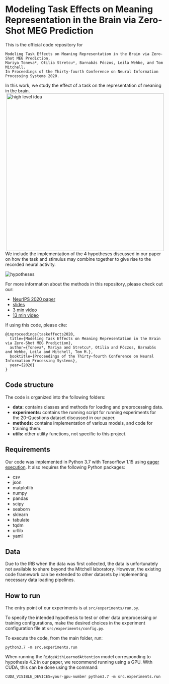 # Modeling Task Effects on Meaning Representation in the Brain via Zero-Shot MEG Prediction

This is the official code repository for
```
Modeling Task Effects on Meaning Representation in the Brain via Zero-Shot MEG Prediction.
Mariya Toneva*, Otilia Stretcu*, Barnabás Póczos, Leila Wehbe, and Tom Mitchell.
In Proceedings of the Thirty-fourth Conference on Neural Information Processing Systems 2020.
```

In this work, we study the effect of a task on the representation of meaning in the brain.
<img src="./img/overview.png" alt="high level idea" width="500" align=right>


We include the implementation of the 4 hypotheses discussed in our
paper on how the task and stimulus may combine together to give rise to the 
recorded neural activity.

![hypotheses](img/hypotheses.png?raw=true "hypotheses")


For more information about the methods in this repository, please check out our:
- [NeurIPS 2020 paper](https://arxiv.org/abs/2009.08424)
- [slides](https://drive.google.com/file/d/1-q7R3a0jxH_zE6of7aD4at6NgviyCZW8/view?usp=sharing)
- [3 min video](https://www.youtube.com/watch?v=-SXlEhSTSi8&feature=youtu.be&ab_channel=OtiliaStretcu)
- [13 min video](https://youtu.be/M1TpiYsRvt0?t=5552)



If using this code, please cite:
```
@inproceedings{taskeffects2020,
  title={Modeling Task Effects on Meaning Representation in the Brain via Zero-Shot MEG Prediction},
  author={Toneva*, Mariya and Stretcu*, Otilia and Póczos, Barnabás and Wehbe, Leila and Mitchell, Tom M.},
  booktitle={Proceedings of the Thirty-fourth Conference on Neural Information Processing Systems},
  year={2020}
}
```

##  Code structure

The code is organized into the following folders:

- **data:** contains classes and methods for loading and
  preprocessing data.
- **experiments:** contains the running script for running experiments for the
    20-Questions dataset discussed in our paper.
- **methods:** contains implementation of various models, and code for training them.
- **utils:** other utility functions, not specific to this project.


## Requirements

Our code was implemented in Python 3.7 with Tensorflow 1.15 using 
[eager execution](https://www.tensorflow.org/guide/eager).
It also requires the following Python packages:

- csv
- json
- matplotlib
- numpy
- pandas
- scipy
- seaborn
- sklearn
- tabulate
- tqdm
- urllib
- yaml

## Data
Due to the IRB when the data was first collected, the data is unfortunately not 
available to share beyond the Mitchell laboratory. However, the existing code 
framework can be extended to other datasets by implementing necessary data 
loading pipelines. 
 
## How to run
The entry point of our experiments is at 
`src/experiments/run.py`.

To specify the intended hypothesis to test or other data preprocessing
or training configurations, make the desired choices in the experiment
configuration file at `src/experiments/config.py`.


To execute the code, from the main folder, run:
```
python3.7 -m src.experiments.run
```

When running the `RidgeWithLearnedAttention` model corresponding to hypothesis 
4.2 in our paper, we recommend running using a GPU. With CUDA, this can be done
using the command:
```
CUDA_VISIBLE_DEVICES=your-gpu-number python3.7 -m src.experiments.run
```
